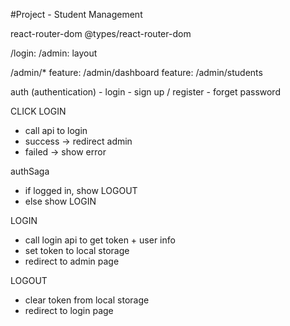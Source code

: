 #Project - Student Management

react-router-dom
@types/react-router-dom

/login:
/admin: layout

/admin/*
feature: /admin/dashboard
feature: /admin/students

auth (authentication)
    - login
    - sign up / register
    - forget password

CLICK LOGIN
- call api to login
- success -> redirect admin
- failed -> show error

authSaga
- if logged in, show LOGOUT
- else show LOGIN

LOGIN
- call login api to get token + user info
- set token to local storage
- redirect to admin page

LOGOUT
- clear token from local storage
- redirect to login page